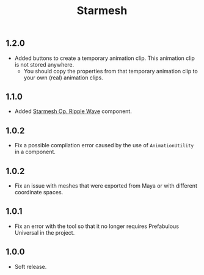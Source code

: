﻿---
title: Starmesh
---

## 1.2.0

- Added buttons to create a temporary animation clip. This animation clip is not stored anywhere.
  - You should copy the properties from that temporary animation clip to your own (real) animation clips.

## 1.1.0

- Added [Starmesh Op. Ripple Wave](/docs/products/starmesh/operators/ripple-wave) component.

## 1.0.2

- Fix a possible compilation error caused by the use of `AnimationUtility` in a component.

## 1.0.2

- Fix an issue with meshes that were exported from Maya or with different coordinate spaces.

## 1.0.1

- Fix an error with the tool so that it no longer requires Prefabulous Universal in the project.

## 1.0.0

- Soft release.
